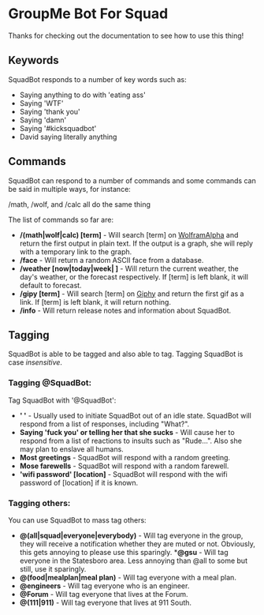 # GroupMe Bot For Squad

 Thanks for checking out the documentation to see how to use this thing!

## Keywords

SquadBot responds to a number of key words such as:

  * Saying anything to do with 'eating ass'
  * Saying 'WTF'
  * Saying 'thank you'
  * Saying 'damn'
  * Saying '#kicksquadbot'
  * David saying literally anything

## Commands

SquadBot can respond to a number of commands and some commands can be said in multiple ways, for instance:

  /math, /wolf, and /calc all do the same thing

The list of commands so far are:

  * __/(math|wolf|calc) [term]__ - Will search [term] on [WolframAlpha](wolframalpha.com) and return the first output in plain text. If the output is a graph, she will reply with a temporary link to the graph.
  * __/face__ - Will return a random ASCII face from a database.
  * __/weather [now|today|week|   ]__ - Will return the current weather, the day's weather, or the forecast respectively. If [term] is left blank, it will default to forecast.
  * __/gipy [term]__ - Will search [term] on [Giphy](http://giphy.com/) and return the first gif as a link. If [term] is left blank, it will return nothing.
  * __/info__ - Will return release notes and information about SquadBot.

## Tagging

SquadBot is able to be tagged and also able to tag. Tagging SquadBot is case _insensitive_.

### Tagging @SquadBot:

Tag SquadBot with '@SquadBot':

  * __'  '__ - Usually used to initiate SquadBot out of an idle state. SquadBot will respond from a list of responses, including "What?".
  * __Saying 'fuck you' or telling her that she sucks__ - Will cause her to respond from a list of reactions to insults such as "Rude...". Also she may plan to enslave all humans.
  * __Most greetings__ - SquadBot will respond with a random greeting.
  * __Mose farewells__ - SquadBot will respond with a random farewell.
  * __'wifi password' [location]__ - SquadBot will respond with the wifi password of [location] if it is known.

### Tagging others:

You can use SquadBot to mass tag others:

  * __@(all|squad|everyone|everybody)__ - Will tag everyone in the group, they will receive a notification whether they are muted or not. Obviously, this gets annoying to please use this sparingly.
  *__@gsu__ - Will tag everyone in the Statesboro area. Less annoying than @all to some but still, use it sparingly.
  * __@(food|mealplan|meal plan)__ - Will tag everyone with a meal plan.
  * __@engineers__ - Will tag everyone who is an engineer.
  * __@Forum__ - Will tag everyone that lives at the Forum.
  * __@(111|911)__ - Will tag everyone that lives at 911 South.
